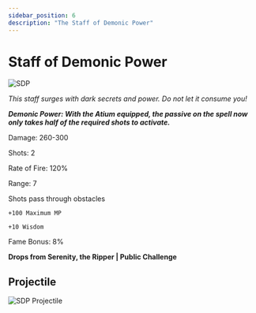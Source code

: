 ```yaml
---
sidebar_position: 6
description: "The Staff of Demonic Power"
---
```


# Staff of Demonic Power

![SDP](https://vwiki.valorserver.com/api/item/picture/staff%20of%20demonic%20power)

<i>This staff surges with dark secrets and power. Do not let it consume you!</i>

***Demonic Power: With the Atium equipped, the passive on the spell now only takes half of the required shots to activate.***

Damage: 260-300

Shots: 2

Rate of Fire: 120% 

Range: 7

Shots pass through obstacles

    +100 Maximum MP
    
    +10 Wisdom

Fame Bonus: 8%

**Drops from Serenity, the Ripper | Public Challenge**

## Projectile

![SDP Projectile](https://cdn.discordapp.com/attachments/1160376179996496013/1187852717994029066/Staff_of_Demonic_Power_Projectile.gif)
